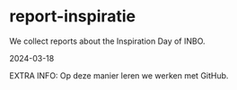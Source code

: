 # report-inspiratie
We collect reports about the Inspiration Day of INBO.

2024-03-18

EXTRA INFO:
Op deze manier leren we werken met GitHub. 
